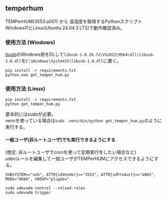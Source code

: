 ## temperhum
TEMPerHUM(3553:a001) から 温湿度を取得するPythonスクリプト  
Windows11とLinux(Ubuntu 24.04.3 LTS)で動作確認済み。

### 使用方法 (Windows)
[lsusb](https://libusb.info)のWindows用をDLして`libusb-1.0.29.7z\VS2022\MS64\dll\libusb-1.0.dll`を`C:\Windows\System32\libusb-1.0.dll`に置く。
```
pip install -r requirements.txt
python.exe get_temper_hum.py
```

### 使用方法 (Linux)
```
pip install -r requirements.txt
python get_temper_hum.py
```
基本的にはsudoが必要。  
venvを使っている場合は`sudo .venv/bin/python get_temper_hum.py`のように実行する。  

#### 一般ユーザ(非ルートユーザ)でも実行できるようにする
(想定: 非ルートユーザでcronを使って定期実行をしたい場合など)  
udevルールを編集して一般ユーザがTEMPerHUMにアクセスできるようにする。  
```/etc/udev/rules.d/99-temperhum.rules
SUBSYSTEM=="usb", ATTR{idVendor}=="3553", ATTR{idProduct}=="a001", MODE="0666", GROUP="plugdev"
```
```
sudo udevadm control --reload-rules
sudo udevadm trigger
```

